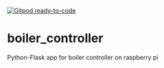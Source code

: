 [![Gitpod ready-to-code](https://img.shields.io/badge/Gitpod-ready--to--code-blue?logo=gitpod)](https://gitpod.io/#https://github.com/PCipolle/Boiler-Controller)

# boiler_controller
Python-Flask app for boiler controller on raspberry pi
